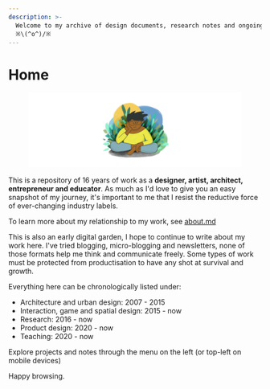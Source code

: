 ```yaml
---
description: >-
  Welcome to my archive of design documents, research notes and ongoing quests 
  ※\(^o^)/※
---
```


# Home

<figure><img src=".gitbook/assets/image.png" alt=""><figcaption></figcaption></figure>

This is a repository of 16 years of work as a **designer, artist, architect, entrepreneur and educator**. As much as I'd love to give you an easy snapshot of my journey, it's important to me that I resist the reductive force of ever-changing industry labels.

To learn more about my relationship to my work, see [about.md](about.md "mention")

This is also an early digital garden, I hope to continue to write about my work here. I've tried blogging, micro-blogging and newsletters, none of those formats help me think and communicate freely. Some types of work must be protected from productisation to have any shot at survival and growth.

Everything here can be chronologically listed under:

* Architecture and urban design: 2007 - 2015
* Interaction, game and spatial design: 2015 - now
* Research: 2016 - now
* Product design: 2020 - now
* Teaching: 2020 - now

Explore projects and notes through the menu on the left (or top-left on mobile devices)&#x20;

Happy browsing.






